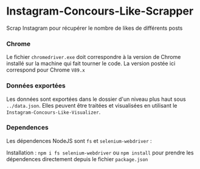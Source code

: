 # Instagram-Concours-Like-Scrapper
Scrap Instagram pour récupérer le nombre de likes de différents posts

### Chrome
Le fichier ``chromedriver.exe`` doit correspondre à la version de Chrome installé sur la machine qui fait tourner le code.
La version postée ici correspond pour Chrome  ``V89.x``

### Données exportées
Les données sont exportées dans le dossier d'un niveau plus haut sous ``../data.json``. Elles peuvent être traitées et visualisées en utilisant le ``Instagram-Concours-Like-Visualizer``.


### Dependences
Les dépendences NodeJS sont ``fs`` et ``selenium-webdriver`` :

Installation : ``npm i fs selenium-webdriver`` ou ``npm install`` pour prendre les dépendences directement depuis le fichier ``package.json``
